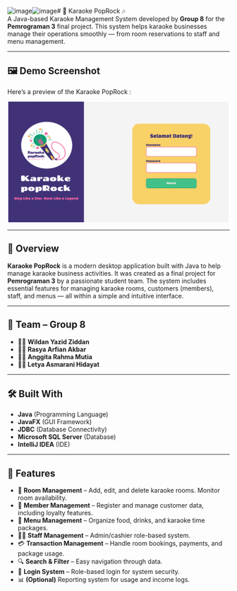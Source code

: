 ![image](https://github.com/user-attachments/assets/0edf91c5-5b46-4253-b5f4-6785d284c3c9)![image](https://github.com/user-attachments/assets/e017fddb-e83e-496e-8208-f028af48894d)# 🎤 Karaoke PopRock 🎶  
A Java-based Karaoke Management System developed by **Group 8** for the **Pemrograman 3** final project. This system helps karaoke businesses manage their operations smoothly — from room reservations to staff and menu management.

---

## 🖼️ Demo Screenshot

Here’s a preview of the Karaoke PopRock :
<p align="center">
  <img src="./Login%20Poprock.png" alt="Login Page" width="500"/>
</p>


---

## 📌 Overview
**Karaoke PopRock** is a modern desktop application built with Java to help manage karaoke business activities. It was created as a final project for **Pemrograman 3** by a passionate student team. The system includes essential features for managing karaoke rooms, customers (members), staff, and menus — all within a simple and intuitive interface.

---

## 👥 Team – Group 8
- 🧑‍💻 **Wildan Yazid Ziddan**
- 👨‍💻 **Rasya Arfian Akbar**
- 👩‍💻 **Anggita Rahma Mutia**
- 👩‍💻 **Letya Asmarani Hidayat**

---

## 🛠️ Built With
- **Java** (Programming Language)
- **JavaFX** (GUI Framework)
- **JDBC** (Database Connectivity)
- **Microsoft SQL Server** (Database)
- **IntelliJ IDEA** (IDE)


---

## 🚀 Features
- 🎵 **Room Management** – Add, edit, and delete karaoke rooms. Monitor room availability.
- 👤 **Member Management** – Register and manage customer data, including loyalty features.
- 🍔 **Menu Management** – Organize food, drinks, and karaoke time packages.
- 🧑‍💼 **Staff Management** – Admin/cashier role-based system.
- 💳 **Transaction Management** – Handle room bookings, payments, and package usage.
- 🔍 **Search & Filter** – Easy navigation through data.
- 🔐 **Login System** – Role-based login for system security.
- 📊 **(Optional)** Reporting system for usage and income logs.

